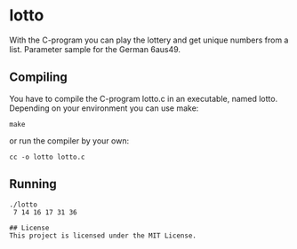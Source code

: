 # lotto
With the C-program you can play the lottery and get unique numbers from a list. Parameter sample for the German 6aus49.
## Compiling
You have to compile the C-program lotto.c in an executable, named lotto. Depending on your environment you can use make:
```
make
```
or run the compiler by your own:
```
cc -o lotto lotto.c
```
## Running
```
./lotto
 7 14 16 17 31 36

## License
This project is licensed under the MIT License.
